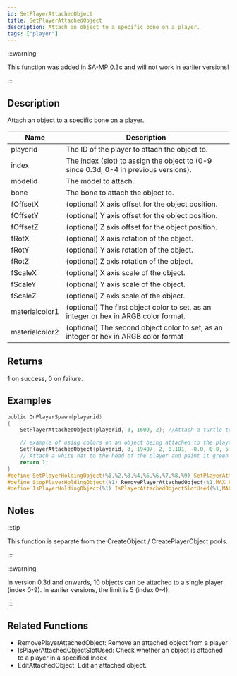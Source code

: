 ```yaml
---
id: SetPlayerAttachedObject
title: SetPlayerAttachedObject
description: Attach an object to a specific bone on a player.
tags: ["player"]
---
```


:::warning

This function was added in SA-MP 0.3c and will not work in earlier versions!

:::

## Description

Attach an object to a specific bone on a player.

| Name           | Description                                                                          |
| -------------- | ------------------------------------------------------------------------------------ |
| playerid       | The ID of the player to attach the object to.                                        |
| index          | The index (slot) to assign the object to (0-9 since 0.3d, 0-4 in previous versions). |
| modelid        | The model to attach.                                                                 |
| bone           | The bone to attach the object to.                                                    |
| fOffsetX       | (optional) X axis offset for the object position.                                    |
| fOffsetY       | (optional) Y axis offset for the object position.                                    |
| fOffsetZ       | (optional) Z axis offset for the object position.                                    |
| fRotX          | (optional) X axis rotation of the object.                                            |
| fRotY          | (optional) Y axis rotation of the object.                                            |
| fRotZ          | (optional) Z axis rotation of the object.                                            |
| fScaleX        | (optional) X axis scale of the object.                                               |
| fScaleY        | (optional) Y axis scale of the object.                                               |
| fScaleZ        | (optional) Z axis scale of the object.                                               |
| materialcolor1 | (optional) The first object color to set, as an integer or hex in ARGB color format. |
| materialcolor2 | (optional) The second object color to set, as an integer or hex in ARGB color format |

## Returns

1 on success, 0 on failure.

## Examples

```c
public OnPlayerSpawn(playerid)
{
    SetPlayerAttachedObject(playerid, 3, 1609, 2); //Attach a turtle to the playerid's head, in slot 3

    // example of using colors on an object being attached to the player:
    SetPlayerAttachedObject(playerid, 3, 19487, 2, 0.101, -0.0, 0.0, 5.50, 84.60, 83.7, 1.0, 1.0, 1.0, 0xFF00FF00);
    // Attach a white hat to the head of the player and paint it green
    return 1;
}
#define SetPlayerHoldingObject(%1,%2,%3,%4,%5,%6,%7,%8,%9) SetPlayerAttachedObject(%1,MAX_PLAYER_ATTACHED_OBJECTS-1,%2,%3,%4,%5,%6,%7,%8,%9)
#define StopPlayerHoldingObject(%1) RemovePlayerAttachedObject(%1,MAX_PLAYER_ATTACHED_OBJECTS-1)
#define IsPlayerHoldingObject(%1) IsPlayerAttachedObjectSlotUsed(%1,MAX_PLAYER_ATTACHED_OBJECTS-1)
```

## Notes

:::tip

This function is separate from the CreateObject / CreatePlayerObject pools.

:::

:::warning

In version 0.3d and onwards, 10 objects can be attached to a single player (index 0-9). In earlier versions, the limit is 5 (index 0-4).

:::

## Related Functions

- RemovePlayerAttachedObject: Remove an attached object from a player
- IsPlayerAttachedObjectSlotUsed: Check whether an object is attached to a player in a specified index
- EditAttachedObject: Edit an attached object.
